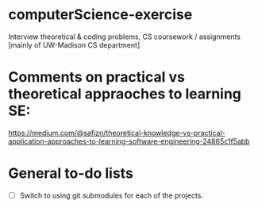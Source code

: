 # computerScience-exercise
Interview theoretical &amp; coding problems, CS coursework / assignments [mainly of UW-Madison CS department]

# Comments on practical vs theoretical appraoches to learning SE: 
https://medium.com/@safizn/theoretical-knowledge-vs-practical-application-approaches-to-learning-software-engineering-24865c1f5abb



# General to-do lists

- [ ] Switch to using git submodules for each of the projects.

